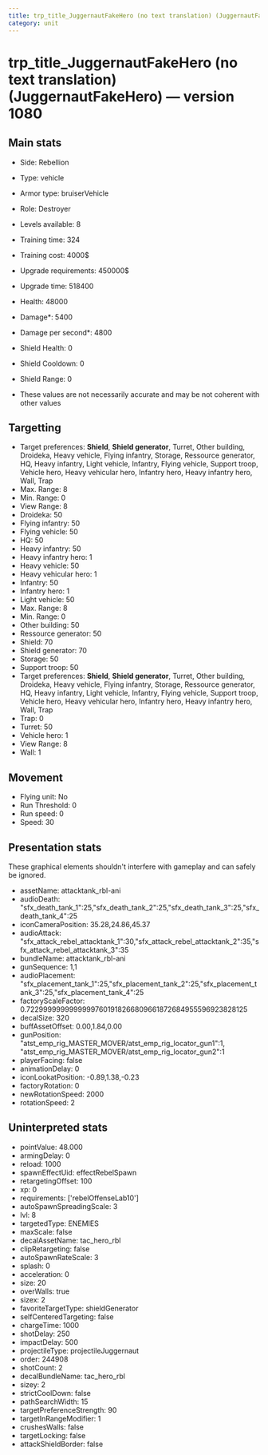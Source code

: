 ```yaml
---
title: trp_title_JuggernautFakeHero (no text translation) (JuggernautFakeHero)
category: unit
---
```


# trp_title_JuggernautFakeHero (no text translation) (JuggernautFakeHero) — version 1080

## Main stats

  * Side: Rebellion
  * Type: vehicle
  * Armor type: bruiserVehicle
  * Role: Destroyer
  * Levels available: 8
  * Training time: 324
  * Training cost: 4000$
  * Upgrade requirements: 450000$
  * Upgrade time: 518400
  * Health: 48000
  * Damage*: 5400
  * Damage per second*: 4800
  * Shield Health: 0
  * Shield Cooldown: 0
  * Shield Range: 0

* These values are not necessarily accurate and may be not coherent with other values

## Targetting

  * Target preferences: **Shield**, **Shield generator**, Turret, Other building, Droideka, Heavy vehicle, Flying infantry, Storage, Ressource generator, HQ, Heavy infantry, Light vehicle, Infantry, Flying vehicle, Support troop, Vehicle hero, Heavy vehicular hero, Infantry hero, Heavy infantry hero, Wall, Trap
  * Max. Range: 8
  * Min. Range: 0
  * View Range: 8
  * Droideka: 50
  * Flying infantry: 50
  * Flying vehicle: 50
  * HQ: 50
  * Heavy infantry: 50
  * Heavy infantry hero: 1
  * Heavy vehicle: 50
  * Heavy vehicular hero: 1
  * Infantry: 50
  * Infantry hero: 1
  * Light vehicle: 50
  * Max. Range: 8
  * Min. Range: 0
  * Other building: 50
  * Ressource generator: 50
  * Shield: 70
  * Shield generator: 70
  * Storage: 50
  * Support troop: 50
  * Target preferences: **Shield**, **Shield generator**, Turret, Other building, Droideka, Heavy vehicle, Flying infantry, Storage, Ressource generator, HQ, Heavy infantry, Light vehicle, Infantry, Flying vehicle, Support troop, Vehicle hero, Heavy vehicular hero, Infantry hero, Heavy infantry hero, Wall, Trap
  * Trap: 0
  * Turret: 50
  * Vehicle hero: 1
  * View Range: 8
  * Wall: 1

## Movement

  * Flying unit: No
  * Run Threshold: 0
  * Run speed: 0
  * Speed: 30

## Presentation stats

These graphical elements shouldn't interfere with gameplay and can safely be ignored.

  * assetName: attacktank_rbl-ani
  * audioDeath: "sfx_death_tank_1":25,"sfx_death_tank_2":25,"sfx_death_tank_3":25,"sfx_death_tank_4":25
  * iconCameraPosition: 35.28,24.86,45.37
  * audioAttack: "sfx_attack_rebel_attacktank_1":30,"sfx_attack_rebel_attacktank_2":35,"sfx_attack_rebel_attacktank_3":35
  * bundleName: attacktank_rbl-ani
  * gunSequence: 1,1
  * audioPlacement: "sfx_placement_tank_1":25,"sfx_placement_tank_2":25,"sfx_placement_tank_3":25,"sfx_placement_tank_4":25
  * factoryScaleFactor: 0.72299999999999997601918266809661872684955596923828125
  * decalSize: 320
  * buffAssetOffset: 0.00,1.84,0.00
  * gunPosition: "atst_emp_rig_MASTER_MOVER/atst_emp_rig_locator_gun1":1, "atst_emp_rig_MASTER_MOVER/atst_emp_rig_locator_gun2":1
  * playerFacing: false
  * animationDelay: 0
  * iconLookatPosition: -0.89,1.38,-0.23
  * factoryRotation: 0
  * newRotationSpeed: 2000
  * rotationSpeed: 2

## Uninterpreted stats

  * pointValue: 48.000
  * armingDelay: 0
  * reload: 1000
  * spawnEffectUid: effectRebelSpawn
  * retargetingOffset: 100
  * xp: 0
  * requirements: ['rebelOffenseLab10']
  * autoSpawnSpreadingScale: 3
  * lvl: 8
  * targetedType: ENEMIES
  * maxScale: false
  * decalAssetName: tac_hero_rbl
  * clipRetargeting: false
  * autoSpawnRateScale: 3
  * splash: 0
  * acceleration: 0
  * size: 20
  * overWalls: true
  * sizex: 2
  * favoriteTargetType: shieldGenerator
  * selfCenteredTargeting: false
  * chargeTime: 1000
  * shotDelay: 250
  * impactDelay: 500
  * projectileType: projectileJuggernaut
  * order: 244908
  * shotCount: 2
  * decalBundleName: tac_hero_rbl
  * sizey: 2
  * strictCoolDown: false
  * pathSearchWidth: 15
  * targetPreferenceStrength: 90
  * targetInRangeModifier: 1
  * crushesWalls: false
  * targetLocking: false
  * attackShieldBorder: false

